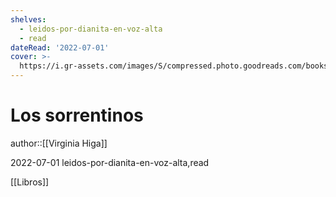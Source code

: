 ```yaml
---
shelves:
  - leidos-por-dianita-en-voz-alta
  - read
dateRead: '2022-07-01'
cover: >-
  https://i.gr-assets.com/images/S/compressed.photo.goodreads.com/books/1567207280l/52814677._SX318_SY475_.jpg
---
```

# Los sorrentinos

author::[[Virginia Higa]]

2022-07-01
leidos-por-dianita-en-voz-alta,read

[[Libros]]